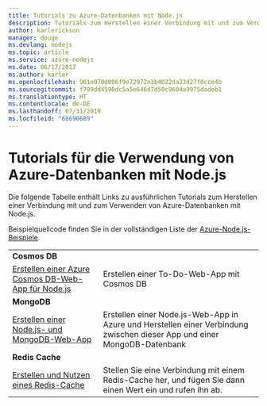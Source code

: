 ```yaml
---
title: Tutorials zu Azure-Datenbanken mit Node.js
description: Tutorials zum Herstellen einer Verbindung mit und zum Verwenden von Azure-Datenbanken mit Node.js
author: karlerickson
manager: douge
ms.devlang: nodejs
ms.topic: article
ms.service: azure-nodejs
ms.date: 06/17/2017
ms.author: karler
ms.openlocfilehash: 961e070d096f9e72972e3b4022da23d27f0cce4b
ms.sourcegitcommit: f799dd4590dc5a5e646d7d50c9604a9975dadeb1
ms.translationtype: HT
ms.contentlocale: de-DE
ms.lasthandoff: 07/31/2019
ms.locfileid: "68690689"
---
```

# <a name="tutorials-for-using-azure-databases-with-nodejs"></a>Tutorials für die Verwendung von Azure-Datenbanken mit Node.js

Die folgende Tabelle enthält Links zu ausführlichen Tutorials zum Herstellen einer Verbindung mit und zum Verwenden von Azure-Datenbanken mit Node.js. 

Beispielquellcode finden Sie in der vollständigen Liste der [Azure-Node.js-Beispiele](https://azure.microsoft.com/resources/samples/?term=nodejs).

| | |
|---|---|
| **Cosmos DB** ||
| [Erstellen einer Azure Cosmos DB-Web-App für Node.js](/azure/documentdb/documentdb-nodejs-application?toc=/azure/javascript/toc.json&bc=/azure/javascript/breadcrumb/toc.json) | Erstellen einer To-Do-Web-App mit Cosmos DB  |
| **MongoDB** ||
| [Erstellen einer Node.js- und MongoDB-Web-App](/azure/app-service-web/app-service-web-tutorial-nodejs-mongodb-app?toc=/azure/javascript/toc.json&bc=/azure/javascript/breadcrumb/toc.json) | Erstellen einer Node.js-Web-App in Azure und Herstellen einer Verbindung zwischen dieser App und einer MongoDB-Datenbank  |
| **Redis Cache** | |
| [Erstellen und Nutzen eines Redis-Cache](/azure/redis-cache/cache-nodejs-get-started?toc=/azure/javascript/toc.json&bc=/azure/javascript/breadcrumb/toc.json) | Stellen Sie eine Verbindung mit einem Redis-Cache her, und fügen Sie dann einen Wert ein und rufen ihn ab.

